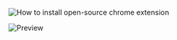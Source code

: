 ![How to install open-source chrome extension](https://gitlab.com/ZWM-Colin-open/highlight-words/tree/master/img/chrome_extension_check_words_preview.gif)


![Preview](https://gitlab.com/ZWM-Colin-open/highlight-words/tree/master/img/chrome_extension_check_words_preview.gif)
